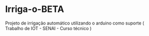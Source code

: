 # Irriga-o-BETA
Projeto de irrigação automático utilizando o arduino como suporte ( Trabalho de IOT - SENAI - Curso técnico )
